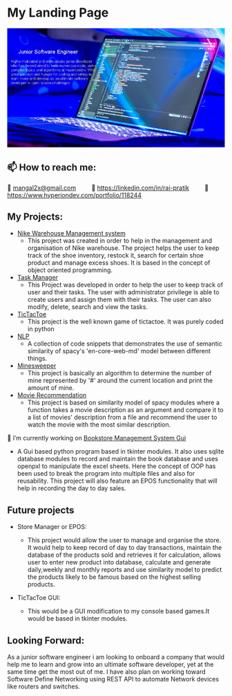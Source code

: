# My Landing Page


  
<img alt="Background image" src="/image/bg_image.jpg">

## 📫 How to reach me:
📧 mangal2x@gmail.com  &emsp;&emsp;  🔗 https://linkedin.com/in/rai-pratik  &emsp;&emsp;  🔗 https://www.hyperiondev.com/portfolio/118244       

## My Projects:
* [Nike Warehouse Management system](https://github.com/4rr0wh34d/final_capstone)
  - This project was created in order to help in the management and organisation of Nike warehouse. The project helps the user to keep track of the shoe inventory, restock it, search for certain shoe product and manage excess shoes. It is based in the concept of object oriented programming.
* [Task Manager](https://github.com/4rr0wh34d/Task_Manager)
  - This Project was developed in order to help the user to keep track of user and their tasks. The user with administrator privilege is able to create users and assign them with their tasks. The user can also modify, delete, search and view the tasks.
* [TicTacToe](https://github.com/4rr0wh34d/TicTacToe_console)
  - This project is the well known game of tictactoe. It was purely coded in python
* [NLP](https://github.com/4rr0wh34d/NLP)
  - A collection of code snippets that demonstrates the use of semantic similarity of spacy's 'en-core-web-md' model between different things.
* [Minesweeper](https://github.com/4rr0wh34d/minesweeper)
  - This project is basically an algorithm to determine the number of mine represented by '#' around the current location and print the amount of mine.
* [Movie Recommendation](https://github.com/4rr0wh34d/Movie_recommendation)
  - This project is based on similarity model of spacy modules where a function takes a movie description as an argument and compare it to a list of movies'
description from a file and recommend the user to watch the movie with the most similar description.

🔭 I’m currently working on [Bookstore Management System Gui](https://github.com/4rr0wh34d/Bookstore-Management-System)
  - A Gui based python program based in tkinter modules. It also uses sqlite database modules to record and maintain the book database and uses openpxl to manipulate the excel sheets. Here the concept of OOP has been used to break the program into multiple files and also for reusability. This project will also feature an EPOS functionality that will help in recording the day to day sales.

## Future projects
* Store Manager or EPOS:
  - This project would allow the user to manage and organise the store. It would help to keep record of day to day transactions, maintain the database of the products sold and retrieves it for calculation, allows user to enter new product into database, calculate and generate daily,weekly and monthly reports and use similarity model to predict the products likely to be famous based on the highest selling products. 

* TicTacToe GUI: 
  - This would be a GUI modification to my console based games.It would be based in tkinter modules.

## Looking Forward:
As a junior software engineer i am looking to onboard a company that would help me to learn and grow into an ultimate software developer, yet at the same time get the most out of me. I have also plan on working toward Software Define Networking using REST API to automate Network devices like routers and switches.
 

<!-- **4rr0wh34d/4rr0wh34d** is a ✨ _special_ ✨ repository because its `README.md` (this file) appears on your GitHub profile.



Here are some ideas to get you started:

- 🔭 I’m currently working on ...
- 🌱 I’m currently learning ...
- 👯 I’m looking to collaborate on ...
- 🤔 I’m looking for help with ...
- 💬 Ask me about ...
- 📫 How to reach me: ...
- 😄 Pronouns: ...
- ⚡ Fun fact: ...
-->
